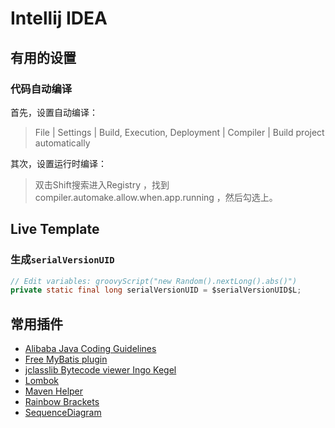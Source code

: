 # Intellij IDEA

## 有用的设置

### 代码自动编译

首先，设置自动编译：

> File | Settings | Build, Execution, Deployment | Compiler | Build project automatically

其次，设置运行时编译：

> 双击Shift搜索进入Registry ，找到compiler.automake.allow.when.app.running ，然后勾选上。

## Live Template

### 生成`serialVersionUID`

```java
// Edit variables: groovyScript("new Random().nextLong().abs()")
private static final long serialVersionUID = $serialVersionUID$L;
```

## 常用插件

- [Alibaba Java Coding Guidelines](https://plugins.jetbrains.com/plugin/10046-alibaba-java-coding-guidelines/)
- [Free MyBatis plugin](https://plugins.jetbrains.com/plugin/8321-free-mybatis-plugin/)
- [jclasslib Bytecode viewer Ingo Kegel](https://plugins.jetbrains.com/plugin/9248-jclasslib-bytecode-viewer/)
- [Lombok](https://plugins.jetbrains.com/plugin/6317-lombok/)
- [Maven Helper](https://plugins.jetbrains.com/plugin/7179-maven-helper/)
- [Rainbow Brackets](https://plugins.jetbrains.com/plugin/10080-rainbow-brackets/)
- [SequenceDiagram](https://plugins.jetbrains.com/plugin/8286-sequencediagram/)



